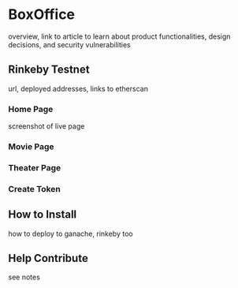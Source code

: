 # BoxOffice
overview, link to article to learn about product functionalities, design decisions, and security vulnerabilities

## Rinkeby Testnet
url, deployed addresses, links to etherscan

### Home Page
screenshot of live page

### Movie Page

### Theater Page

### Create Token

## How to Install
how to deploy to ganache, rinkeby too

## Help Contribute
see notes